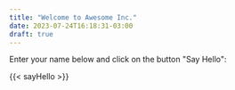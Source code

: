 ```yaml
---
title: "Welcome to Awesome Inc."
date: 2023-07-24T16:18:31-03:00
draft: true
---
```


Enter your name below and click on the button "Say Hello":

{{< sayHello >}}
